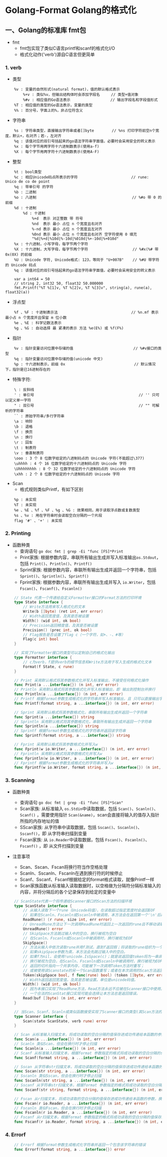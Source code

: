 # Golang-Format  Golang的格式化

## 一、Golang的标准库 fmt包

- fmt
    - fmt包实现了类似C语言printf和scanf的格式化I/O
    - 格式化动作('verb')源自C语言但更简单

### 1. verb
- 类型
```
	%v : 变量的自然形式(natural format)，值的默认格式表示    
		%+v : 类似%v，但输出结构体时会添加字段名     // 类型+值对象
		%#v : 相应值的Go语法表示                  // 输出字段名和字段值形式
	%T : 相应值的类型的Go语法表示，变量的类型
	%% : 百分号，字面上的%，非占位符含义
```

- 字符串
```
	%s : 字符串类型，直接输出字符串或者[]byte        // %ns 打印字符前空n个宽度，默认+，右对齐；若-，左对齐
	%q : 该值对应的双引号括起来的go语法字符串字面值，必要时会采用安全的转义表示
	%x : 每个字节用两字符十六进制数表示(使用a-f)
	%X : 每个字节用两字符十六进制数表示(使用A-F)
```

- 整型
```
	%t : bool类型
	%c : 相应Unicode码点所表示的字符                        // rune: Unico de co de point
	%q : 带单引号 的字符
	%b : 二进制
	%o : 八进制                                           // %#o 带 0 的前缀
	%d : 十进制
		%d : 十进制
			%+d  表示 对正整数 带 符号
			%nd  表示 最小 占位 n 个宽度且右对齐
			%-nd 表示 最小 占位 n 个宽度且左对齐
			%0nd 表示 最小 占位 n 个宽度且右对齐 空字符使用 0 填充
			"%d|%+d|%10d|%-10d|%010d|%+-10d|%+010d"
	%x : 十六进制，小写字母，每字节两个字符
	%X : 十六进制，大写字母，每字节两个字符                    // %#x(%# 带 0x(0X) 的前缀
	%U : Unicode 字符, Unicode格式: 123，等同于 "U+007B"    // %#U 带字符的 Unicode 码点
	%q : 该值对应的双引号括起来的go语法字符串字面值，必要时会采用安全的转义表示
```
```golang
	var a int64 = 50
	// string 2, int32 50, float32 50.000000
	fmt.Printf("%T %[1]v, %T %[2]v, %T %[3]v", string(a), rune(a), float32(a))
```

- 浮点型
```
	%f 、%F : 十进制表示法                                 // %n.mf 表示最小占 n 个宽度并且保留 m 位小数
	%e 、%E : 科学记数法表示
	%g 、%G : 自动选择 最 紧凑的表示 方法 %e(E%) 或 %f(F%)
```

- 指针
```
	%v : 指针变量访问位置中存储的值                           // %#v接口的类型
	%q : 指针变量访问位置中存储的值(unicode 中文)
	%p : 十六进制表示，前缀 0x                               // 默认情况下，指针是已16进制存在的
```

- 特殊字符: 
```
	\ : 反斜线
	' : 单引号                                               // '' 只可以定义单一字符
	" : 双引号                                               // "" 可解析的字符串
	`` : 原始字符串/多行字符串
	\a : 响铃
	\b : 退格
	\f : 换页
	\n : 换行
	\r : 回车
	\t : 制表符
	\v : 垂直制表符
	\ooo : 3 个 8 位数字给定的八进制码点的 Unicode 字符(不能超过\377)
	\uhhhh : 4 个 16 位数字给定的十六进制码点的 Unicode 字符
	\Uhhhhhhhh : 8 个 32 位数字给定的十六进制码点的 Unicode 字符
	\xhh : 2 个 8 位数字给定的十六进制码点的 Unicode 字符
```

- Scan
    - 格式规则类似Printf，有如下区别
```
	%p : 未实现
	%T : 未实现
	%e 、%E 、%f 、%F 、%g 、%G : 效果相同，用于读取浮点数或复数类型
	%s 、%v : 用在字符串时会读取空白分隔的一个片段
	flag '#' 、'+' : 未实现   
```

### 2. Printing
- 函数种类
    - 查询语句 `go doc fmt | grep -Ei "func [FS]*Print`  
    - Print家族: 根据参数内容，串联所有输出生成并写入标准输出`os.Stdout`，包括 `Print()`、`Println()`、`Printf()`
    - Sprint家族: 根据参数内容，串联所有输出生成并返回一个字符串，包括 `Sprint()`、`Sprintln()`、`Sprintf()`
    - Fprint家族: 根据参数内容，串联所有输出生成并写入 `io.Writer`，包括 `Fscan()`、`Fscanf()`、`Fscanln()`
```go
	// State 代表一个传递给自定义Formatter接口的Format方法的打印环境
	type State interface {
		// Write方法用来写入格式化的文本
		Write(b []byte) (ret int, err error)
		// Width返回宽度值，及其是否被设置
		Width() (wid int, ok bool)
		// Precision返回精度值，及其是否被设置
		Precision() (prec int, ok bool)
		// Flag报告是否设置了flag c（一个字符，如+、-、#等）
		Flag(c int) bool
	}

	// 实现了Formatter接口的类型可以定制自己的格式化输出
	type Formatter interface {
		// c为verb，f提供verb的细节信息和Write方法用于写入生成的格式化文本
		Format(f State, c rune)
	}

	// Print 采用默认格式将其参数格式化并写入标准输出，不接受任何格式化操作
	func Print(a ...interface{}) (n int, err error)
	// Println 采用默认格式将其参数格式化并写入标准输出，即 输出到控制台并换行
	func Println(a ...interface{}) (n int, err error)
	// Printf 根据format参数生成格式化的字符串并写入标准输出，且 只可以直接输出字符串类型的变量(不可以输出别的类型)
	func Printf(format string, a ...interface{}) (n int, err error)

	// Sprint 采用默认格式将其参数格式化，串联所有输出生成并返回一个字符串
	func Sprint(a ...interface{}) string
	// Sprintln 采用默认格式将其参数格式化，串联所有输出生成并返回一个字符串
	func Sprintln(a ...interface{}) string
	// Sprintf 根据format参数生成格式化的字符串并返回该字符串
	func Sprintf(format string, a ...interface{}) string

	// Fprint 采用默认格式将其参数格式化并写入w
	func Fprint(w io.Writer, a ...interface{}) (n int, err error)
	// Fprintln 采用默认格式将其参数格式化并写入w
	func Fprintln(w io.Writer, a ...interface{}) (n int, err error)
	// Fprintf 根据format参数生成格式化的字符串并写入w
	func Fprintf(w io.Writer, format string, a ...interface{}) (n int, err error)
``` 

### 3. Scanning
- 函数种类
    - 查询语句 `go doc fmt | grep -Ei "func [FS]*Scan"`  
    - Scan家族: 从标准输入 `os.Stdin`中读取数据，包括 `Scan()`、`Scanln()`、`Scanf()` ，需要使用指针 `Scan(&name)`，scan会直接将输入的值存入指针所指的内存地址的值
    - SScan家族: 从字符串中读取数据，包括 `Sscan()`、`Sscanln()`、`Sscanf()`，即 从字符串扫描到变量
    - Fscan家族: 从 `io.Reader`中读取数据，包括 `Fscan()`、`Fscanln()`、`Fscanf()` ，即 从文件扫描到变量

- 注意事项
    - Scan、Sscan、Fscan将换行符当作空格处理
    - Scanln、Sscanln、Fscanln在遇到换行符的时候停止
    - Scanf、Sscanf、Fscanf根据给定的format格式读取，就像Printf一样
    - Scan家族函数从标准输入读取数据时，以空格做为分隔符分隔标准输入的内容，并将分隔后的各个记录保存到给定的变量中
```go
	// ScanState代表一个将传递给Scanner接口的Scan方法的扫描环境
	type ScanState interface {
		// 从输入读取下一个rune（Unicode码值），在读取超过指定宽度时会返回EOF
		// 如果在Scanln、Fscanln或Sscanln中被调用，本方法会在返回第一个'\n'后再次调用时返回EOF
		ReadRune() (r rune, size int, err error)
		// UnreadRune方法让下一次调用ReadRune时返回上一次返回的rune且不移动读取位置
		UnreadRune() error
		// SkipSpace方法跳过输入中的空白，换行被视为空白
		// 在Scanln、Fscanln或Sscanln中被调用时，换行被视为EOF
		SkipSpace()
		// 方法从输入中依次读取rune并用f测试，直到f返回假；将读取的rune组织为一个[]byte切片返回。
		// 如果skipSpace参数为真，本方法会先跳过输入中的空白。
		// 如果f为nil，会使用!unicode.IsSpace(c)；就是说返回值token将为一串非空字符。
		// 换行被视为空白，在Scanln、Fscanln或Sscanln中被调用时，换行被视为EOF。
		// 返回的切片指向一个共享内存，可能被下一次调用Token方法时重写；
		// 或被使用该Scanstate的另一个Scan函数重写；或者在本次调用的Scan方法返回时重写。
		Token(skipSpace bool, f func(rune) bool) (token []byte, err error)
		// Width返回返回宽度值，及其是否被设置。单位是unicode码值。
		Width() (wid int, ok bool)
		// 因为本接口实现了ReadRune方法，Read方法永远不应被在Scanner接口中使用。
		// 一个合法的ScanStat接口实现可能会选择让本方法总是返回错误。
		Read(buf []byte) (n int, err error)
	}

	// 当Scan、Scanf、Scanln或类似函数接受实现了Scanner接口的类型(其Scan方法的receiver必须是指针，该方法从输入读取该类型值的字符串表示并将结果写入receiver)作为参数时，会调用其Scan方法进行定制的扫描
	type Scanner interface {
		Scan(state ScanState, verb rune) error
	}

	// Scan 从标准输入扫描文本，将成功读取的空白分隔的值保存进成功传递给本函数的参数，换行视为空白
	func Scan(a ...interface{}) (n int, err error)
	// Scanln 类似Scan，但会在换行时才停止扫描
	func Scanln(a ...interface{}) (n int, err error)
	// Scanf 从标准输入扫描文本，根据format 参数指定的格式将成功读取的空白分隔的值保存进成功传递给本函数的参数
	func Scanf(format string, a ...interface{}) (n int, err error)

	// Sscan 从字符串str扫描文本，将成功读取的空白分隔的值保存进成功传递给本函数的参数，换行视为空白
	func Sscan(str string, a ...interface{}) (n int, err error)
	// Sscanln 类似Sscan，但会在换行时才停止扫描
	func Sscanln(str string, a ...interface{}) (n int, err error)
	// Sscanf 从字符串str扫描文本，根据format 参数指定的格式将成功读取的空白分隔的值保存进成功传递给本函数的参数
	func Sscanf(str string, format string, a ...interface{}) (n int, err error)

	// Fscan 从r扫描文本，将成功读取的空白分隔的值保存进成功传递给本函数的参数，换行视为空白
	func Fscan(r io.Reader, a ...interface{}) (n int, err error)
	// Fscanln 类似Fscan，但会在换行时才停止扫描
	func Fscanln(r io.Reader, a ...interface{}) (n int, err error)
	// Fscanf 从r扫描文本，根据format 参数指定的格式将成功读取的空白分隔的值保存进成功传递给本函数的参数
	func Fscanf(r io.Reader, format string, a ...interface{}) (n int, err error)
```

### 4. Errorf
```go
	// Errorf 根据format参数生成格式化字符串并返回一个包含该字符串的错误
	func Errorf(format string, a ...interface{}) error
```


